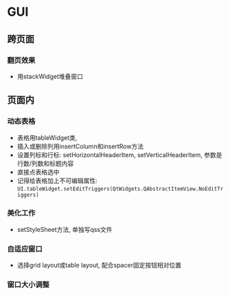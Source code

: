 # GUI

## 跨页面
### 翻页效果
* 用stackWidget堆叠窗口

## 页面内
### 动态表格
* 表格用tableWidget类,
* 插入或删除列用insertColumn和insertRow方法
* 设置列标和行标: setHorizontalHeaderItem, setVerticalHeaderItem, 参数是行数/列数和标题内容
* 直接点表格选中
* 记得给表格加上不可编辑属性: `UI.tableWidget.setEditTriggers(QtWidgets.QAbstractItemView.NoEditTriggers)`

### 美化工作
* setStyleSheet方法, 单独写qss文件

### 自适应窗口
* 选择grid layout或table layout, 配合spacer固定按钮相对位置

### 窗口大小调整

